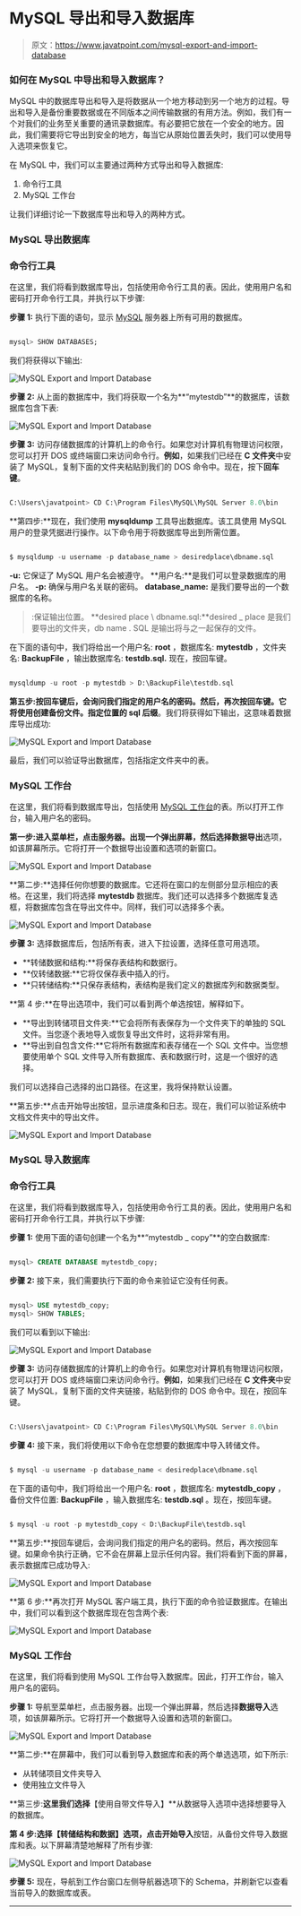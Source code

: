 # MySQL 导出和导入数据库

> 原文：<https://www.javatpoint.com/mysql-export-and-import-database>

### 如何在 MySQL 中导出和导入数据库？

MySQL 中的数据库导出和导入是将数据从一个地方移动到另一个地方的过程。导出和导入是备份重要数据或在不同版本之间传输数据的有用方法。例如，我们有一个对我们的业务至关重要的通讯录数据库。有必要把它放在一个安全的地方。因此，我们需要将它导出到安全的地方，每当它从原始位置丢失时，我们可以使用导入选项来恢复它。

在 MySQL 中，我们可以主要通过两种方式导出和导入数据库:

1.  命令行工具
2.  MySQL 工作台

让我们详细讨论一下数据库导出和导入的两种方式。

### MySQL 导出数据库

### 命令行工具

在这里，我们将看到数据库导出，包括使用命令行工具的表。因此，使用用户名和密码打开命令行工具，并执行以下步骤:

**步骤 1:** 执行下面的语句，显示 [MySQL](https://www.javatpoint.com/mysql-tutorial) 服务器上所有可用的数据库。

```sql

mysql> SHOW DATABASES;

```

我们将获得以下输出:

![MySQL Export and Import Database](img/dc11032ee3b6220ecd7f38d24dc8e9a2.png)

**步骤 2:** 从上面的数据库中，我们将获取一个名为**“mytestdb”**的数据库，该数据库包含下表:

![MySQL Export and Import Database](img/d59181f5866cbf742812cb1e51009ee5.png)

**步骤 3:** 访问存储数据库的计算机上的命令行。如果您对计算机有物理访问权限，您可以打开 DOS 或终端窗口来访问命令行。**例如**，如果我们已经在 **C 文件夹**中安装了 MySQL，复制下面的文件夹粘贴到我们的 DOS 命令中。现在，按下**回车键**。

```sql

C:\Users\javatpoint> CD C:\Program Files\MySQL\MySQL Server 8.0\bin

```

**第四步:**现在，我们使用 **mysqldump** 工具导出数据库。该工具使用 MySQL 用户的登录凭据进行操作。以下命令用于将数据库导出到所需位置。

```sql

$ mysqldump -u username -p database_name > desiredplace\dbname.sql

```

**-u:** 它保证了 MySQL 用户名会被遵守。
**用户名:**是我们可以登录数据库的用户名。
**-p:** 确保与用户名关联的密码。
**database_name:** 是我们要导出的一个数据库的名称。
>:保证输出位置。
**desired place \ dbname.sql:**desired _ place 是我们要导出的文件夹，db name . SQL 是输出将与之一起保存的文件。

在下面的语句中，我们将给出一个用户名: **root** ，数据库名: **mytestdb** ，文件夹名: **BackupFile** ，输出数据库名: **testdb.sql.** 现在，按回车键。

```sql

mysqldump -u root -p mytestdb > D:\BackupFile\testdb.sql

```

**第五步:**按回车键后，会询问我们指定的用户名的密码。然后，再次按回车键。它将使用**创建备份文件。指定位置的 sql 后缀**。我们将获得如下输出，这意味着数据库导出成功:

![MySQL Export and Import Database](img/f4d6061914db657de9fb5c6b7fcb0302.png)

最后，我们可以验证导出数据库，包括指定文件夹中的表。

### MySQL 工作台

在这里，我们将看到数据库导出，包括使用 [MySQL 工作台](https://www.javatpoint.com/mysql-workbench)的表。所以打开工作台，输入用户名的密码。

**第一步:**进入菜单栏，点击服务器。出现一个弹出屏幕，然后选择**数据导出**选项，如该屏幕所示。它将打开一个数据导出设置和选项的新窗口。

![MySQL Export and Import Database](img/ef6aba622bf3e470d87db2bf827d8688.png)

**第二步:**选择任何你想要的数据库。它还将在窗口的左侧部分显示相应的表格。在这里，我们将选择 **mytestdb** 数据库。我们还可以选择多个数据库复选框，将数据库包含在导出文件中。同样，我们可以选择多个表。

![MySQL Export and Import Database](img/dee399098b25ce67013aa4cf13be66d7.png)

**步骤 3:** 选择数据库后，包括所有表，进入下拉设置，选择任意可用选项。

*   **转储数据和结构:**将保存表结构和数据行。
*   **仅转储数据:**它将仅保存表中插入的行。
*   **只转储结构:**只保存表结构，表结构是我们定义的数据库列和数据类型。

**第 4 步:**在导出选项中，我们可以看到两个单选按钮，解释如下。

*   **导出到转储项目文件夹:**它会将所有表保存为一个文件夹下的单独的 SQL 文件。当您逐个表地导入或恢复导出文件时，这将非常有用。
*   **导出到自包含文件:**它将所有数据库和表存储在一个 SQL 文件中。当您想要使用单个 SQL 文件导入所有数据库、表和数据行时，这是一个很好的选择。

我们可以选择自己选择的出口路径。在这里，我将保持默认设置。

**第五步:**点击开始导出按钮，显示进度条和日志。现在，我们可以验证系统中文档文件夹中的导出文件。

![MySQL Export and Import Database](img/deb6fd8e8f4c90dfde38da626d12314b.png)

### MySQL 导入数据库

### 命令行工具

在这里，我们将看到数据库导入，包括使用命令行工具的表。因此，使用用户名和密码打开命令行工具，并执行以下步骤:

**步骤 1:** 使用下面的语句创建一个名为**“mytestdb _ copy”**的空白数据库:

```sql

mysql> CREATE DATABASE mytestdb_copy;

```

**步骤 2:** 接下来，我们需要执行下面的命令来验证它没有任何表。

```sql

mysql> USE mytestdb_copy;
mysql> SHOW TABLES;

```

我们可以看到以下输出:

![MySQL Export and Import Database](img/235ec7686710f23f357e68025c0d27a0.png)

**步骤 3:** 访问存储数据库的计算机上的命令行。如果您对计算机有物理访问权限，您可以打开 DOS 或终端窗口来访问命令行。**例如**，如果我们已经在 **C 文件夹**中安装了 MySQL，复制下面的文件夹链接，粘贴到你的 DOS 命令中。现在，按回车键。

```sql

C:\Users\javatpoint> CD C:\Program Files\MySQL\MySQL Server 8.0\bin

```

**步骤 4:** 接下来，我们将使用以下命令在您想要的数据库中导入转储文件。

```sql

$ mysql -u username -p database_name < desiredplace\dbname.sql

```

在下面的语句中，我们将给出一个用户名: **root** ，数据库名: **mytestdb_copy** ，备份文件位置: **BackupFile** ，输入数据库名: **testdb.sql** 。现在，按回车键。

```sql

$ mysql -u root -p mytestdb_copy < D:\BackupFile\testdb.sql

```

**第五步:**按回车键后，会询问我们指定的用户名的密码。然后，再次按回车键。如果命令执行正确，它不会在屏幕上显示任何内容。我们将看到下面的屏幕，表示数据库已成功导入:

![MySQL Export and Import Database](img/b309fcb2aadf8184570366cf34f62361.png)

**第 6 步:**再次打开 MySQL 客户端工具，执行下面的命令验证数据库。在输出中，我们可以看到这个数据库现在包含两个表:

![MySQL Export and Import Database](img/85f086abc7afdee755f8b67c53d9aa17.png)

### MySQL 工作台

在这里，我们将看到使用 MySQL 工作台导入数据库。因此，打开工作台，输入用户名的密码。

**步骤 1:** 导航至菜单栏，点击服务器。出现一个弹出屏幕，然后选择**数据导入**选项，如该屏幕所示。它将打开一个数据导入设置和选项的新窗口。

![MySQL Export and Import Database](img/f467e2fa26e9df21ad5d213f1112504b.png)

**第二步:**在屏幕中，我们可以看到导入数据库和表的两个单选选项，如下所示:

*   从转储项目文件夹导入
*   使用独立文件导入

**第三步:**这里我们选择**【使用自带文件导入】**从数据导入选项中选择想要导入的数据库。

**第 4 步:**选择**【转储结构和数据】**选项，点击**开始导入**按钮，从备份文件导入数据库和表。以下屏幕清楚地解释了所有步骤:

![MySQL Export and Import Database](img/0f690d2a15606264cbf8806923aac897.png)

**步骤 5:** 现在，导航到工作台窗口左侧导航器选项下的 Schema，并刷新它以查看当前导入的数据库或表。

* * *